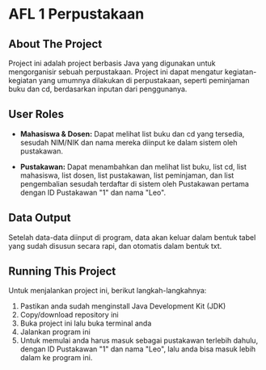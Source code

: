 # AFL 1 Perpustakaan

## About The Project
Project ini adalah project berbasis Java yang digunakan untuk mengorganisir sebuah perpustakaan. Project ini dapat mengatur kegiatan-kegiatan yang umumnya dilakukan di perpustakaan, seperti peminjaman buku dan cd, berdasarkan inputan dari penggunanya.

## User Roles
- **Mahasiswa & Dosen:** Dapat melihat list buku dan cd yang tersedia, sesudah NIM/NIK dan nama mereka diinput ke dalam sistem oleh pustakawan.
  
- **Pustakawan:** Dapat menambahkan dan melihat list buku, list cd, list mahasiswa, list dosen, list pustakawan, list peminjaman, dan list pengembalian sesudah terdaftar di sistem oleh Pustakawan pertama dengan ID Pustakawan "1" dan nama "Leo".

## Data Output
Setelah data-data diinput di program, data akan keluar dalam bentuk tabel yang sudah disusun secara rapi, dan otomatis dalam bentuk txt.

## Running This Project
Untuk menjalankan project ini, berikut langkah-langkahnya:
1. Pastikan anda sudah menginstall Java Development Kit (JDK)
2. Copy/download repository ini
3. Buka project ini lalu buka terminal anda
4. Jalankan program ini
5. Untuk memulai anda harus masuk sebagai pustakawan terlebih dahulu, dengan ID Pustakawan "1" dan nama "Leo", lalu anda bisa masuk lebih dalam ke program ini.
